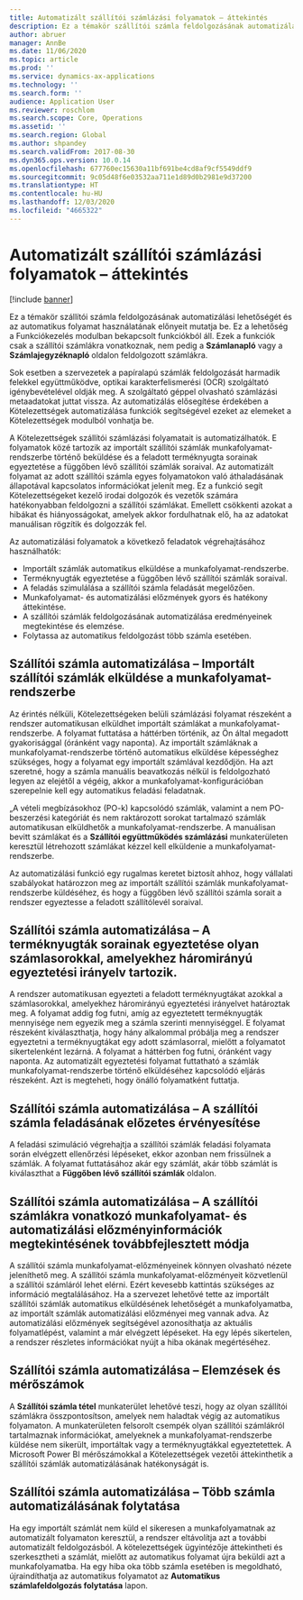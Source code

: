 ```yaml
---
title: Automatizált szállítói számlázási folyamatok – áttekintés
description: Ez a témakör szállítói számla feldolgozásának automatizálási lehetőségét és az automatikus folyamat használatának előnyeit mutatja be.
author: abruer
manager: AnnBe
ms.date: 11/06/2020
ms.topic: article
ms.prod: ''
ms.service: dynamics-ax-applications
ms.technology: ''
ms.search.form: ''
audience: Application User
ms.reviewer: roschlom
ms.search.scope: Core, Operations
ms.assetid: ''
ms.search.region: Global
ms.author: shpandey
ms.search.validFrom: 2017-08-30
ms.dyn365.ops.version: 10.0.14
ms.openlocfilehash: 677760ec15630a11bf691be4cd8af9cf5549ddf9
ms.sourcegitcommit: 9c05d48f6e03532aa711e1d89d0b2981e9d37200
ms.translationtype: HT
ms.contentlocale: hu-HU
ms.lasthandoff: 12/03/2020
ms.locfileid: "4665322"
---
```

# <a name="automated-vendor-invoicing-processes-overview"></a>Automatizált szállítói számlázási folyamatok – áttekintés

[!include [banner](../includes/banner.md)]

Ez a témakör szállítói számla feldolgozásának automatizálási lehetőségét és az automatikus folyamat használatának előnyeit mutatja be. Ez a lehetőség a Funkciókezelés modulban bekapcsolt funkciókból áll. Ezek a funkciók csak a szállítói számlákra vonatkoznak, nem pedig a **Számlanapló** vagy a **Számlajegyzéknapló** oldalon feldolgozott számlákra.

Sok esetben a szervezetek a papíralapú számlák feldolgozását harmadik felekkel együttműködve, optikai karakterfelismerési (OCR) szolgáltató igénybevételével oldják meg. A szolgáltató géppel olvasható számlázási metaadatokat juttat vissza. Az automatizálás elősegítése érdekében a Kötelezettségek automatizálása funkciók segítségével ezeket az elemeket a Kötelezettségek modulból vonhatja be.

A Kötelezettségek szállítói számlázási folyamatait is automatizálhatók. E folyamatok közé tartozik az importált szállítói számlák munkafolyamat-rendszerbe történő beküldése és a feladott terméknyugta sorainak egyeztetése a függőben lévő szállítói számlák soraival. Az automatizált folyamat az adott szállítói számla egyes folyamatokon való áthaladásának állapotával kapcsolatos információkat jelenít meg. Ez a funkció segít Kötelezettségeket kezelő irodai dolgozók és vezetők számára hatékonyabban feldolgozni a szállítói számlákat. Emellett csökkenti azokat a hibákat és hiányosságokat, amelyek akkor fordulhatnak elő, ha az adatokat manuálisan rögzítik és dolgozzák fel.

Az automatizálási folyamatok a következő feladatok végrehajtásához használhatók:

- Importált számlák automatikus elküldése a munkafolyamat-rendszerbe.
- Terméknyugták egyeztetése a függőben lévő szállítói számlák soraival.
- A feladás szimulálása a szállítói számla feladását megelőzően.
- Munkafolyamat- és automatizálási előzmények gyors és hatékony áttekintése.
- A szállítói számlák feldolgozásának automatizálása eredményeinek megtekintése és elemzése.
- Folytassa az automatikus feldolgozást több számla esetében.

## <a name="vendor-invoice-automation--submit-imported-vendor-invoices-to-the-workflow-system"></a>Szállítói számla automatizálása – Importált szállítói számlák elküldése a munkafolyamat-rendszerbe

Az érintés nélküli, Kötelezettségeken belüli számlázási folyamat részeként a rendszer automatikusan elküldhet importált számlákat a munkafolyamat-rendszerbe. A folyamat futtatása a háttérben történik, az Ön által megadott gyakorisággal (óránként vagy naponta). Az importált számláknak a munkafolyamat-rendszerbe történő automatikus elküldése képességhez szükséges, hogy a folyamat egy importált számlával kezdődjön. Ha azt szeretné, hogy a számla manuális beavatkozás nélkül is feldolgozható legyen az elejétől a végéig, akkor a munkafolyamat-konfigurációban szerepelnie kell egy automatikus feladási feladatnak.

„A vételi megbízásokhoz (PO-k) kapcsolódó számlák, valamint a nem PO-beszerzési kategóriát és nem raktározott sorokat tartalmazó számlák automatikusan elküldhetők a munkafolyamat-rendszerbe. A manuálisan bevitt számlákat és a **Szállítói együttműködés számlázási** munkaterületen keresztül létrehozott számlákat kézzel kell elküldenie a munkafolyamat-rendszerbe.

Az automatizálási funkció egy rugalmas keretet biztosít ahhoz, hogy vállalati szabályokat határozzon meg az importált szállítói számlák munkafolyamat-rendszerbe küldéséhez, és hogy a függőben lévő szállítói számla sorait a rendszer egyeztesse a feladott szállítólevél soraival.

## <a name="vendor-invoice-automation--match-product-receipts-to-invoice-lines-that-have-a-three-way-matching-policy"></a>Szállítói számla automatizálása – A terméknyugták sorainak egyeztetése olyan számlasorokkal, amelyekhez háromirányú egyeztetési irányelv tartozik.

A rendszer automatikusan egyezteti a feladott terméknyugtákat azokkal a számlasorokkal, amelyekhez háromirányú egyeztetési irányelvet határoztak meg. A folyamat addig fog futni, amíg az egyeztetett terméknyugták mennyisége nem egyezik meg a számla szerinti mennyiséggel. E folyamat részeként kiválaszthatja, hogy hány alkalommal próbálja meg a rendszer egyeztetni a terméknyugtákat egy adott számlasorral, mielőtt a folyamatot sikertelenként lezárná. A folyamat a háttérben fog futni, óránként vagy naponta. Az automatizált egyeztetési folyamat futtatható a számlák munkafolyamat-rendszerbe történő elküldéséhez kapcsolódó eljárás részeként. Azt is megteheti, hogy önálló folyamatként futtatja.

## <a name="vendor-invoice-automation--pre-validate-vendor-invoice-posting"></a>Szállítói számla automatizálása – A szállítói számla feladásának előzetes érvényesítése

A feladási szimuláció végrehajtja a szállítói számlák feladási folyamata során elvégzett ellenőrzési lépéseket, ekkor azonban nem frissülnek a számlák. A folyamat futtatásához akár egy számlát, akár több számlát is kiválaszthat a **Függőben lévő szállítói számlák** oldalon.

## <a name="vendor-invoice-automation--enhanced-experience-for-viewing-workflow-and-automation-historical-information-for-vendor-invoices"></a>Szállítói számla automatizálása – A szállítói számlákra vonatkozó munkafolyamat- és automatizálási előzményinformációk megtekintésének továbbfejlesztett módja

A szállítói számla munkafolyamat-előzményeinek könnyen olvasható nézete jeleníthető meg. A szállítói számla munkafolyamat-előzményeit közvetlenül a szállítói számláról lehet elérni. Ezért kevesebb kattintás szükséges az információ megtalálásához. Ha a szervezet lehetővé tette az importált szállítói számlák automatikus elküldésének lehetőségét a munkafolyamatba, az importált számlák automatizálási előzményei meg vannak adva. Az automatizálási előzmények segítségével azonosíthatja az aktuális folyamatlépést, valamint a már elvégzett lépéseket. Ha egy lépés sikertelen, a rendszer részletes információkat nyújt a hiba okának megértéséhez.

## <a name="vendor-invoice-automation--analytics-and-metrics"></a>Szállítói számla automatizálása – Elemzések és mérőszámok

A **Szállítói számla tétel** munkaterület lehetővé teszi, hogy az olyan szállítói számlákra összpontosítson, amelyek nem haladtak végig az automatikus folyamaton. A munkaterületen felsorolt csempék olyan szállítói számlákról tartalmaznak információkat, amelyeknek a munkafolyamat-rendszerbe küldése nem sikerült, importáltak vagy a terméknyugtákkal egyeztetettek. A Microsoft Power BI mérőszámokkal a Kötelezettségek vezetői áttekinthetik a szállítói számlák automatizálásának hatékonyságát is.

## <a name="vendor-invoice-automation---resume-automation-processing-for-multiple-invoices"></a>Szállítói számla automatizálása – Több számla automatizálásának folytatása
Ha egy importált számlát nem küld el sikeresen a munkafolyamatnak az automatizált folyamaton keresztül, a rendszer eltávolítja azt a további automatizált feldolgozásból. A kötelezettségek ügyintézője áttekintheti és szerkesztheti a számlát, mielőtt az automatikus folyamat újra beküldi azt a munkafolyamatba. Ha egy hiba oka több számla esetében is megoldható, újraindíthatja az automatikus folyamatot az **Automatikus számlafeldolgozás folytatása** lapon. 
